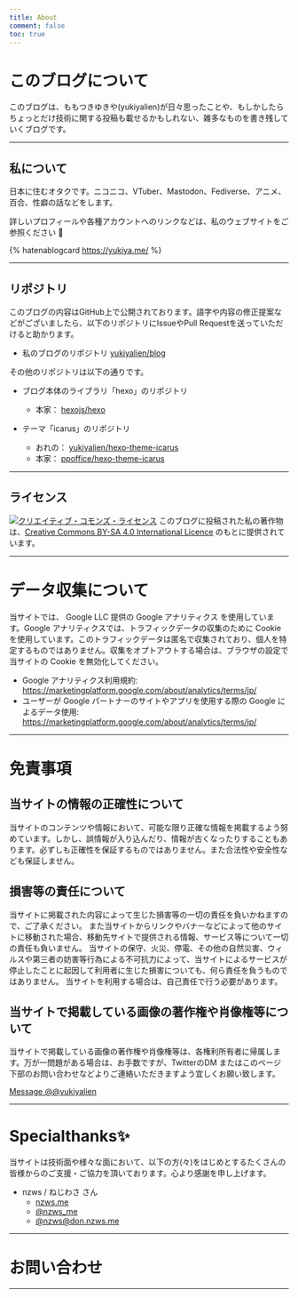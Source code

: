 ```yaml
---
title: About
comment: false
toc: true
---
```

# このブログについて
このブログは、ももつきゆきや(yukiyalien)が日々思ったことや、もしかしたらちょっとだけ技術に関する投稿も載せるかもしれない、雑多なものを書き残していくブログです。

---

## 私について

日本に住むオタクです。ニコニコ、VTuber、Mastodon、Fediverse、アニメ、百合、性癖の話などをします。

詳しいプロフィールや各種アカウントへのリンクなどは、私のウェブサイトをご参照ください :bow:

{% hatenablogcard https://yukiya.me/ %}

---

## リポジトリ

このブログの内容はGitHub上で公開されております。語字や内容の修正提案などがございましたら、以下のリポジトリにIssueやPull Requestを送っていただけると助かります。

- 私のブログのリポジトリ [<i class="fab fa-github" style="font-size:1em;"></i> yukiyalien/blog](https://github.com/yukiyalien/blog)

その他のリポジトリは以下の通りです。

- ブログ本体のライブラリ「hexo」のリポジトリ
  - 本家： [<i class="fab fa-github" style="font-size:1em;"></i> hexojs/hexo](https://github.com/hexojs/hexo)

- テーマ「icarus」のリポジトリ
  - おれの： [<i class="fab fa-github" style="font-size:1em;"></i> yukiyalien/hexo-theme-icarus](https://github.com/yukiyalien/hexo-theme-icarus)
  - 本家： [<i class="fab fa-github" style="font-size:1em;"></i> ppoffice/hexo-theme-icarus](https://github.com/ppoffice/hexo-theme-icarus)

---

## ライセンス
<a rel="license" href="http://creativecommons.org/licenses/by-sa/4.0/deed.ja"><img alt="クリエイティブ・コモンズ・ライセンス" style="border-width:0" src="https://i.creativecommons.org/l/by-sa/4.0/88x31.png" /></a>
このブログに投稿された私の著作物は、[Creative Commons  BY-SA 4.0 International Licence](http://creativecommons.org/licenses/by-sa/4.0/deed.ja) のもとに提供されています。

---

# データ収集について
当サイトでは、 Google LLC 提供の Google アナリティクス を使用しています。Google アナリティクスでは、トラフィックデータの収集のために Cookie を使用しています。このトラフィックデータは匿名で収集されており、個人を特定するものではありません。収集をオプトアウトする場合は、ブラウザの設定で当サイトの Cookie を無効化してください。

- Google アナリティクス利用規約: https://marketingplatform.google.com/about/analytics/terms/jp/
- ユーザーが Google パートナーのサイトやアプリを使用する際の Google によるデータ使用: https://marketingplatform.google.com/about/analytics/terms/jp/

---

# 免責事項

## 当サイトの情報の正確性について
当サイトのコンテンツや情報において、可能な限り正確な情報を掲載するよう努めています。しかし、誤情報が入り込んだり、情報が古くなったりすることもあります。必ずしも正確性を保証するものではありません。また合法性や安全性なども保証しません。

## 損害等の責任について
当サイトに掲載された内容によって生じた損害等の一切の責任を負いかねますので、ご了承ください。
また当サイトからリンクやバナーなどによって他のサイトに移動された場合、移動先サイトで提供される情報、サービス等について一切の責任も負いません。
当サイトの保守、火災、停電、その他の自然災害、ウィルスや第三者の妨害等行為による不可抗力によって、当サイトによるサービスが停止したことに起因して利用者に生じた損害についても、何ら責任を負うものではありません。
当サイトを利用する場合は、自己責任で行う必要があります。

## 当サイトで掲載している画像の著作権や肖像権等について
当サイトで掲載している画像の著作権や肖像権等は、各権利所有者に帰属します。万が一問題がある場合は、お手数ですが、TwitterのDM またはこのページ下部のお問い合わせなどよりご連絡いただきますよう宜しくお願い致します。

<a href="https://twitter.com/messages/compose?recipient_id=875390218018226177&ref_src=twsrc%5Etfw" class="twitter-dm-button" data-screen-name="@yukiyalien" data-show-count="false">Message @@yukiyalien</a><script async src="https://platform.twitter.com/widgets.js" charset="utf-8"></script>

---

# Specialthanks:sparkles:

当サイトは技術面や様々な面において、以下の方(々)をはじめとするたくさんの皆様からのご支援・ご協力を頂いております。心より感謝を申し上げます。

- nzws / ねじわさ さん
  - [<i class="fas fa-globe-americas"></i> nzws.me](https://nzws.me/)
  - [<i class="fab fa-twitter"></i> @nzws_me](https://twitter.com/nzws_me)
  - [<i class="fab fa-mastodon"></i> @nzws@don.nzws.me](https://don.nzws.me/@nzws)

---

# お問い合わせ

<script type="text/javascript">
var name = "&#99;&#111;&#110;&#116;&#97;&#99;&#116;";
var domain = "&#121;&#117;&#107;&#105;&#121;&#97;&#46;&#109;&#101;";
document.write('運営者：ももつきゆきや<br>連絡先：<a href=\"mai'+'lto:'+name);
document.write('&#64;'+domain+'\">');
document.write(name+'&#64'+domain+'</a>');
</script>


---